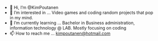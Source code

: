 - 👋 Hi, I’m @KimPoutanen
- 👀 I’m interested in ... Video games and coding random projects that pop in my mind.
- 🌱 I’m currently learning ... Bachelor in Business administration, information technology @ LAB. Mostly focusing on coding
- 📫 How to reach me ... kimpoutanen@hotmail.com

<!---
KimPoutanen/KimPoutanen is a ✨ special ✨ repository because its `README.md` (this file) appears on your GitHub profile.
You can click the Preview link to take a look at your changes.
--->

